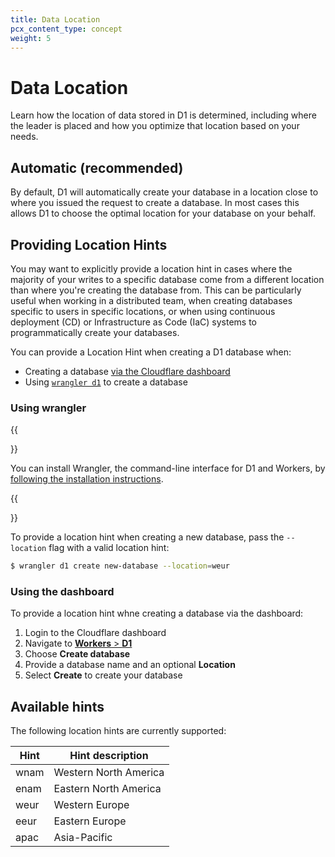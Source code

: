 ```yaml
---
title: Data Location
pcx_content_type: concept
weight: 5
---
```


# Data Location

Learn how the location of data stored in D1 is determined, including where the leader is placed and how you optimize that location based on your needs.

## Automatic (recommended)

By default, D1 will automatically create your database in a location close to where you issued the request to create a database. In most cases this allows D1 to choose the optimal location for your database on your behalf.

## Providing Location Hints

You may want to explicitly provide a location hint in cases where the majority of your writes to a specific database come from a different location than where you're creating the database from. This can be particularly useful when working in a distributed team, when creating databases specific to users in specific locations, or when using continuous deployment (CD) or Infrastructure as Code (IaC) systems to programmatically create your databases.

You can provide a Location Hint when creating a D1 database when:

* Creating a database [via the Cloudflare dashboard](https://dash.cloudflare.com/?to=/:account/workers/d1)
* Using [`wrangler d1`](/workers//wrangler/commands/#d1) to create a database

### Using wrangler

{{<Aside type="note">}}

You can install Wrangler, the command-line interface for D1 and Workers, by [following the installation instructions](/workers/wrangler/install-and-update/).

{{</Aside>}}

To provide a location hint when creating a new database, pass the `--location` flag with a valid location hint:

```sh
$ wrangler d1 create new-database --location=weur 
```

### Using the dashboard

To provide a location hint whne creating a database via the dashboard:

1. Login to the Cloudflare dashboard
2. Navigate to [**Workers** > **D1**](https://dash.cloudflare.com/?to=/:account/workers/d1)
3. Choose **Create database**
4. Provide a database name and an optional **Location**
5. Select **Create** to create your database

## Available hints

The following location hints are currently supported:

| Hint          | Hint description      |
| ------------- | --------------------- |
| wnam          | Western North America |
| enam          | Eastern North America |
| weur          | Western Europe        |
| eeur          | Eastern Europe        |
| apac          | Asia-Pacific          |
